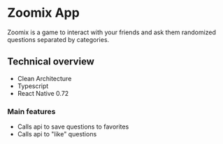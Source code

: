 # Zoomix App

Zoomix is a game to interact with your friends and ask them randomized questions separated by categories.

## Technical overview

- Clean Architecture
- Typescript
- React Native 0.72

### Main features

- Calls api to save questions to favorites
- Calls api to "like" questions